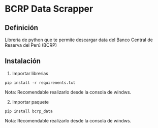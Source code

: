 # BCRP Data Scrapper
## Definición
Librería de python que te permite descargar data del Banco Central de Reserva del Perú (BCRP)

## Instalación

1. Importar librerias  

<code>pip install -r requirements.txt</code>  

<note>Nota: Recomendable realizarlo desde la consola de windws.</note>

2. Importar paquete  

<code>pip install bcrp_data</code>  

<note>Nota: Recomendable realizarlo desde la consola de windws.</note>